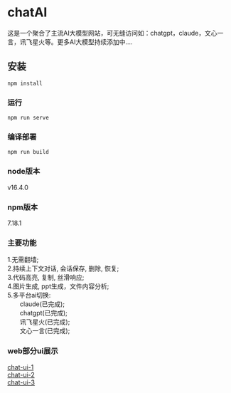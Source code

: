 # chatAI
这是一个聚合了主流AI大模型网站，可无缝访问如：chatgpt，claude，文心一言，讯飞星火等。更多AI大模型持续添加中....

## 安装
```
npm install
```

### 运行
```
npm run serve
```

### 编译部署
```
npm run build
```

### node版本
v16.4.0  

### npm版本
7.18.1

### 主要功能
1.无需翻墙;  
2.持续上下文对话, 会话保存, 删除, 恢复;  
3.代码高亮, 复制, 丝滑响应;  
4.图片生成, ppt生成，文件内容分析;  
5.多平台ai切换:  
&emsp;&emsp;claude(已完成);  
&emsp;&emsp;chatgpt(已完成);  
&emsp;&emsp;讯飞星火(已完成);  
&emsp;&emsp;文心一言(已完成);  

### web部分ui展示
[chat-ui-1](main-1.png)  
[chat-ui-2](main-2.png)  
[chat-ui-3](main-3.png)  

